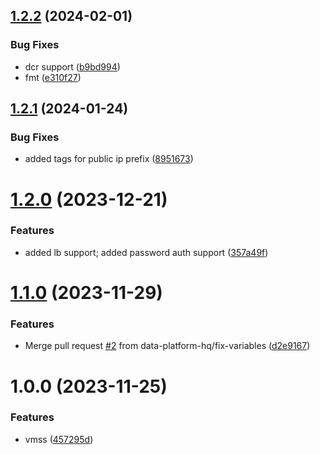 ## [1.2.2](https://github.com/data-platform-hq/terraform-azurerm-vmss/compare/v1.2.1...v1.2.2) (2024-02-01)


### Bug Fixes

* dcr support ([b9bd994](https://github.com/data-platform-hq/terraform-azurerm-vmss/commit/b9bd994cb290a9cc5d6b3fed8e4cf4bc66871c1e))
* fmt ([e310f27](https://github.com/data-platform-hq/terraform-azurerm-vmss/commit/e310f2796afe1ed9b9565ef43c3b0b7c8d14b4f7))

## [1.2.1](https://github.com/data-platform-hq/terraform-azurerm-vmss/compare/v1.2.0...v1.2.1) (2024-01-24)


### Bug Fixes

* added tags for public ip prefix ([8951673](https://github.com/data-platform-hq/terraform-azurerm-vmss/commit/8951673752780fc9efa526d2204a9a811dab7f84))

# [1.2.0](https://github.com/data-platform-hq/terraform-azurerm-vmss/compare/v1.1.0...v1.2.0) (2023-12-21)


### Features

* added lb support; added password auth support ([357a49f](https://github.com/data-platform-hq/terraform-azurerm-vmss/commit/357a49fc4396930bdbe46fcbf343d6c52363b2a8))

# [1.1.0](https://github.com/data-platform-hq/terraform-azurerm-vmss/compare/v1.0.0...v1.1.0) (2023-11-29)


### Features

* Merge pull request [#2](https://github.com/data-platform-hq/terraform-azurerm-vmss/issues/2) from data-platform-hq/fix-variables ([d2e9167](https://github.com/data-platform-hq/terraform-azurerm-vmss/commit/d2e91674e707db489d684ab594e4a0e53ff9ac1c))

# 1.0.0 (2023-11-25)


### Features

* vmss ([457295d](https://github.com/data-platform-hq/terraform-azurerm-vmss/commit/457295dbaf64aadd410f6d83f5c313b2b6d7df64))
